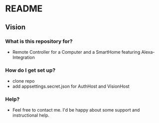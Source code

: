 # README #

## Vision ##

### What is this repository for? ###

* Remote Controller for a Computer and a SmartHome featuring Alexa-Integration

### How do I get set up? ###

* clone repo
* add appsettings.secret.json for AuthHost and VisionHost

### Help? ###
* Feel free to contact me. I'd be happy about some support and instructional help.